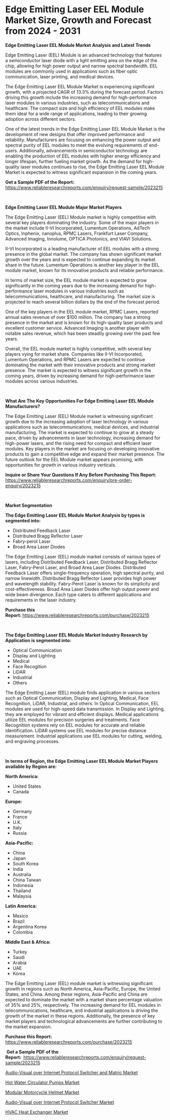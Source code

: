 <p><h1>Edge Emitting Laser EEL Module Market Size, Growth and Forecast from 2024 - 2031</h1></p><p><strong>Edge Emitting Laser EEL Module Market Analysis and Latest Trends</strong></p>
<p><p>Edge Emitting Laser (EEL) Module is an advanced technology that features a semiconductor laser diode with a light emitting area on the edge of the chip, allowing for high power output and narrow spectral bandwidth. EEL modules are commonly used in applications such as fiber optic communication, laser printing, and medical devices.</p><p>The Edge Emitting Laser EEL Module Market is experiencing significant growth, with a projected CAGR of 13.3% during the forecast period. Factors driving this growth include the increasing demand for high-performance laser modules in various industries, such as telecommunications and healthcare. The compact size and high efficiency of EEL modules make them ideal for a wide range of applications, leading to their growing adoption across different sectors.</p><p>One of the latest trends in the Edge Emitting Laser EEL Module Market is the development of new designs that offer improved performance and reliability. Manufacturers are focusing on enhancing the power output and spectral purity of EEL modules to meet the evolving requirements of end-users. Additionally, advancements in semiconductor technology are enabling the production of EEL modules with higher energy efficiency and longer lifespan, further fueling market growth. As the demand for high-quality laser modules continues to rise, the Edge Emitting Laser EEL Module Market is expected to witness significant expansion in the coming years.</p></p>
<p><strong>Get a Sample PDF of the Report:&nbsp;</strong> <a href="https://www.reliableresearchreports.com/enquiry/request-sample/2023215">https://www.reliableresearchreports.com/enquiry/request-sample/2023215</a></p>
<p>&nbsp;</p>
<p><strong>Edge Emitting Laser EEL Module Major Market Players</strong></p>
<p><p>The Edge Emitting Laser (EEL) Module market is highly competitive with several key players dominating the industry. Some of the major players in the market include II-VI Incorporated, Lumentum Operations, AdTech Optics, Inphenix, nanoplus, RPMC Lasers, Frankfurt Laser Company, Advanced Imaging, Innolume, OPTICA Photonics, and VIAVI Solutions.</p><p>II-VI Incorporated is a leading manufacturer of EEL modules with a strong presence in the global market. The company has shown significant market growth over the years and is expected to continue expanding its market share in the future. Lumentum Operations is another key player in the EEL module market, known for its innovative products and reliable performance.</p><p>In terms of market size, the EEL module market is expected to grow significantly in the coming years due to the increasing demand for high-performance laser modules in various industries such as telecommunications, healthcare, and manufacturing. The market size is projected to reach several billion dollars by the end of the forecast period.</p><p>One of the key players in the EEL module market, RPMC Lasers, reported annual sales revenue of over $100 million. The company has a strong presence in the market and is known for its high-quality laser products and excellent customer service. Advanced Imaging is another player with notable sales revenue, which has been steadily growing over the past few years.</p><p>Overall, the EEL module market is highly competitive, with several key players vying for market share. Companies like II-VI Incorporated, Lumentum Operations, and RPMC Lasers are expected to continue dominating the market with their innovative products and strong market presence. The market is expected to witness significant growth in the coming years, driven by increasing demand for high-performance laser modules across various industries.</p></p>
<p>&nbsp;</p>
<p><strong>What Are The Key Opportunities For Edge Emitting Laser EEL Module Manufacturers?</strong></p>
<p><p>The Edge Emitting Laser (EEL) Module market is witnessing significant growth due to the increasing adoption of laser technology in various applications such as telecommunications, medical devices, and industrial manufacturing. The market is expected to continue to grow at a steady pace, driven by advancements in laser technology, increasing demand for high-power lasers, and the rising need for compact and efficient laser modules. Key players in the market are focusing on developing innovative products to gain a competitive edge and expand their market presence. The future outlook for the EEL Module market appears promising, with opportunities for growth in various industry verticals.</p></p>
<p><strong>Inquire or Share Your Questions If Any Before Purchasing This Report:</strong> <a href="https://www.reliableresearchreports.com/enquiry/pre-order-enquiry/2023215">https://www.reliableresearchreports.com/enquiry/pre-order-enquiry/2023215</a></p>
<p>&nbsp;</p>
<p><strong>Market Segmentation</strong></p>
<p><strong>The Edge Emitting Laser EEL Module Market Analysis by types is segmented into:</strong></p>
<p><ul><li>Distributed Feedback Laser</li><li>Distributed Bragg Reflector Laser</li><li>Fabry-perot Laser</li><li>Broad Area Laser Diodes</li></ul></p>
<p><p>The Edge Emitting Laser (EEL) module market consists of various types of lasers, including Distributed Feedback Laser, Distributed Bragg Reflector Laser, Fabry-Perot Laser, and Broad Area Laser Diodes. Distributed Feedback Laser offers single-frequency operation, high spectral purity, and narrow linewidth. Distributed Bragg Reflector Laser provides high power and wavelength stability. Fabry-Perot Laser is known for its simplicity and cost-effectiveness. Broad Area Laser Diodes offer high output power and wide beam divergence. Each type caters to different applications and requirements in the laser industry.</p></p>
<p><strong>Purchase this Report:&nbsp;</strong><a href="https://www.reliableresearchreports.com/purchase/2023215">https://www.reliableresearchreports.com/purchase/2023215</a></p>
<p>&nbsp;</p>
<p><strong>The Edge Emitting Laser EEL Module Market Industry Research by Application is segmented into:</strong></p>
<p><ul><li>Optical Communication</li><li>Display and Lighting</li><li>Medical</li><li>Face Recogition</li><li>LiDAR</li><li>Industrial</li><li>Others</li></ul></p>
<p><p>The Edge Emitting Laser (EEL) module finds application in various sectors such as Optical Communication, Display and Lighting, Medical, Face Recognition, LiDAR, Industrial, and others. In Optical Communication, EEL modules are used for high-speed data transmission. In Display and Lighting, they are employed for vibrant and efficient displays. Medical applications utilize EEL modules for precision surgeries and treatments. Face Recognition systems rely on EEL modules for accurate and reliable identification. LiDAR systems use EEL modules for precise distance measurement. Industrial applications use EEL modules for cutting, welding, and engraving processes.</p></p>
<p>&nbsp;</p>
<p><strong>In terms of Region, the Edge Emitting Laser EEL Module Market Players available by Region are:</strong></p>
<p>
    <p> <strong> North America: </strong>
        <ul>
            <li>United States</li>
            <li>Canada</li>
        </ul>
        </p> 
    <p> <strong> Europe: </strong>
        <ul>
            <li>Germany</li>
            <li>France</li>
            <li>U.K.</li>
            <li>Italy</li>
            <li>Russia</li>
        </ul>
        </p> 
    <p> <strong> Asia-Pacific: </strong>
        <ul>
            <li>China</li>
            <li>Japan</li>
            <li>South Korea</li>
            <li>India</li>
            <li>Australia</li>
            <li>China Taiwan</li>
            <li>Indonesia</li>
            <li>Thailand</li>
            <li>Malaysia</li>
        </ul>
        </p> 
    <p> <strong> Latin America: </strong>
        <ul>
            <li>Mexico</li>
            <li>Brazil</li>
            <li>Argentina Korea</li>
            <li>Colombia</li>
        </ul>
        </p> 
    <p> <strong> Middle East & Africa: </strong>
        <ul>
            <li>Turkey</li>
            <li>Saudi</li>
            <li>Arabia</li>
            <li>UAE</li>
            <li>Korea</li>
        </ul>
    </p>
    </p>
<p><p>The Edge Emitting Laser (EEL) module market is witnessing significant growth in regions such as North America, Asia-Pacific, Europe, the United States, and China. Among these regions, Asia-Pacific and China are expected to dominate the market with a market share percentage valuation of 35% and 25%, respectively. The increasing demand for EEL modules in telecommunications, healthcare, and industrial applications is driving the growth of the market in these regions. Additionally, the presence of key market players and technological advancements are further contributing to the market expansion.</p></p>
<p><strong>Purchase this Report: </strong><a href="https://www.reliableresearchreports.com/purchase/2023215">https://www.reliableresearchreports.com/purchase/2023215</a></p>
<p>&nbsp;<strong>Get a Sample PDF of the Report:&nbsp;&nbsp;</strong><a href="https://www.reliableresearchreports.com/enquiry/request-sample/2023215">https://www.reliableresearchreports.com/enquiry/request-sample/2023215</a></p>
<p><strong></strong></p>
<p><p><a href="https://view.publitas.com/reportprime-1/decoding-the-audio-visual-over-internet-protocol-switcher-and-matric-market-a-deep-dive-into-the-latest-market-trends-market-segmentation-and-competitive-analysis/">Audio-Visual over Internet Protocol Switcher and Matric Market</a></p><p><a href="https://silk-columnist-571.notion.site/Hot-Water-Circulator-Pumps-Market-Size-Growth-Outlook-from-2024-to-2031-projecting-at-Market-s-Tre-b13c8f93391048dd8362d0886f7cb5d2">Hot Water Circulator Pumps Market</a></p><p><a href="https://silk-columnist-571.notion.site/Modular-Motorcycle-Helmet-Market-Share-Market-New-Trends-Analysis-Report-By-Type-By-Application--58242909c66a46c1a3987888e70c58d6">Modular Motorcycle Helmet Market</a></p><p><a href="https://view.publitas.com/reportprime-1/audio-visual-over-internet-protocol-switcher-market-research-report-reveals-the-latest-trends-and-opportunities-of-this-market-for-period-from-2024-2031/">Audio-Visual over Internet Protocol Switcher Market</a></p><p><a href="https://cat-emmental-94b.notion.site/HVAC-Heat-Exchanger-Market-Research-Report-Provides-Critical-Insights-that-can-help-Shape-Business-D-efac63d1d69a484692c861b2a77cc107">HVAC Heat Exchanger Market</a></p></p>
